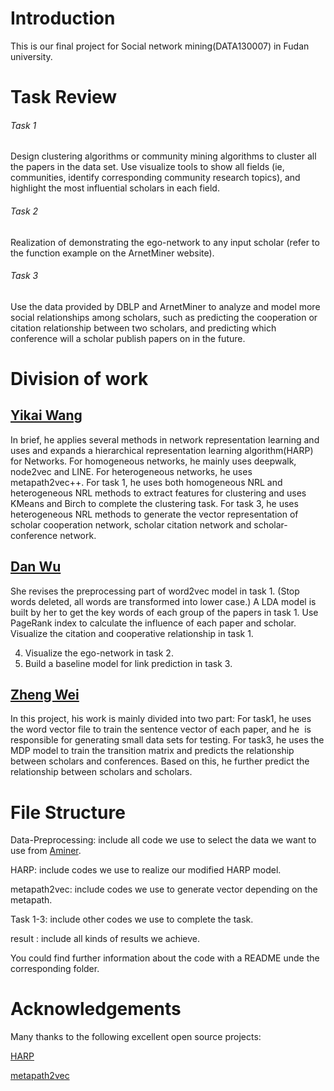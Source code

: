 # Introduction

This is our final project for Social network mining(DATA130007) in Fudan university. 

# Task Review

###### Task 1

Design clustering algorithms or community mining algorithms to cluster all the papers in the data set. Use visualize tools to show all fields (ie, communities, identify corresponding community research topics), and highlight the most influential scholars in each field.

###### Task 2

Realization of demonstrating the ego-network to any input scholar (refer to the function example on the ArnetMiner website).

###### Task 3

Use the data provided by DBLP and ArnetMiner to analyze and model more social relationships among scholars, such as predicting the cooperation or citation relationship between two scholars, and predicting which conference will a scholar publish papers on in the future.

# Division of work

## [Yikai Wang](https://github.com/Wang-Yikai)

In brief, he applies several methods in network representation learning and uses and expands a hierarchical representation learning algorithm(HARP) for Networks. For homogeneous networks, he mainly uses deepwalk, node2vec and LINE. For heterogeneous networks, he uses metapath2vec++. For task 1, he uses both homogeneous NRL and heterogeneous NRL methods to extract features for clustering and uses KMeans and Birch to complete the clustering task. For task 3, he uses heterogeneous NRL methods to generate the vector representation of scholar cooperation network, scholar citation network and scholar-conference network.

## [Dan Wu](https://github.com/WuDan0399)

She revises the preprocessing part of word2vec model in task 1. (Stop words deleted, all words are transformed into lower case.) A LDA model is built by her to get the key words of each group of the papers in task 1. Use PageRank index to calculate the influence of each paper and scholar. Visualize  the citation and cooperative relationship in task 1.

4. Visualize the ego-network in task 2.
5. Build a baseline model for link prediction in task 3.

## [Zheng Wei](https://github.com/WZ-ZXY)

In this project, his work is mainly divided into two part: For task1, he uses the word vector file to train the sentence vector of each paper, and he  is responsible for generating small data sets for testing. For task3, he uses the MDP model to train the transition matrix and predicts the relationship between scholars and conferences. Based on this, he further predict the relationship between scholars and scholars. 

# File Structure

Data-Preprocessing: include all code we use to select the data we want to use from [Aminer](https://www.aminer.cn/citation).

HARP: include codes we use to realize our modified HARP model.

metapath2vec: include codes we use to generate vector depending on the metapath.

Task 1-3: include other codes we use to complete the task.

result : include all kinds of results we achieve.

You could find further information about the code with a README unde the corresponding folder.

# Acknowledgements

Many thanks to the following excellent open source projects:

[HARP](https://github.com/GTmac/HARP)

[metapath2vec](https://ericdongyx.github.io/metapath2vec/m2v.html)
